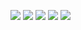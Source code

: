 [![](https://raw.githubusercontent.com/bawantha/github-profile-summary-cards-example/master/profile-summary-card-output/vue/0-profile-details.svg)](https://github.com/bawantha/github-profile-summary-cards)
[![](https://raw.githubusercontent.com/bawantha/github-profile-summary-cards-example/master/profile-summary-card-output/vue/1-repos-per-language.svg)](https://github.com/bawantha/github-profile-summary-cards) [![](https://raw.githubusercontent.com/bawantha/github-profile-summary-cards-example/master/profile-summary-card-output/vue/2-most-commit-language.svg)](https://github.com/bawantha/github-profile-summary-cards)
[![](https://raw.githubusercontent.com/bawantha/github-profile-summary-cards-example/master/profile-summary-card-output/vue/3-stats.svg)](https://github.com/bawantha/github-profile-summary-cards) [![](https://raw.githubusercontent.com/bawantha/github-profile-summary-cards-example/master/profile-summary-card-output/vue/4-productive-time.svg)](https://github.com/bawantha/github-profile-summary-cards)
